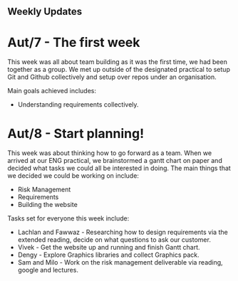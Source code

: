## Weekly Updates

# Aut/7 - The first week

This week was all about team building as it was the first time, 
we had been together as a group. We met up outside of the designated 
practical to setup Git and Github collectively and setup over repos 
under an organisation.

Main goals achieved includes:
* Understanding requirements collectively.

# Aut/8 - Start planning!

This week was about thinking how to go forward as a team. 
When we arrived at our ENG practical, we brainstormed a gantt chart
on paper and decided what tasks we could all be interested in
doing. The main things that we decided we could be working on include:

* Risk Management
* Requirements
* Building the website

Tasks set for everyone this week include:

* Lachlan and Fawwaz - Researching how to design requirements
via the extended reading, decide on what questions to ask our
customer.
* Vivek - Get the website up and running and finish Gantt chart.
* Dengy - Explore Graphics libraries and collect Graphics pack.
* Sam and Milo - Work on the risk management deliverable via
reading, google and lectures.
